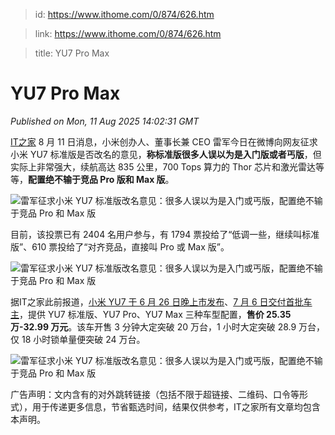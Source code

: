 > id: https://www.ithome.com/0/874/626.htm

> link: https://www.ithome.com/0/874/626.htm

> title: YU7 Pro Max

# YU7 Pro Max
_Published on Mon, 11 Aug 2025 14:02:31 GMT_

[IT之家](https://www.ithome.com/) 8 月 11 日消息，小米创办人、董事长兼 CEO 雷军今日在微博向网友征求小米 YU7 标准版是否改名的意见，**称标准版很多人误以为是入门版或者丐版**，但实际上非常强大，续航高达 835 公里，700 Tops 算力的 Thor 芯片和激光雷达等等，**配置绝不输于竞品 Pro 版和 Max 版**。

![](https://img.ithome.com/newsuploadfiles/2025/8/58f63603-8a73-4db5-b322-e4bbe59cbcb6.jpg?x-bce-process=image/format,f_auto "雷军征求小米 YU7 标准版改名意见：很多人误以为是入门或丐版，配置绝不输于竞品 Pro 和 Max 版")

目前，该投票已有 2404 名用户参与，有 1794 票投给了“低调一些，继续叫标准版”、610 票投给了“对齐竞品，直接叫 Pro 或 Max 版”。

![](https://img.ithome.com/newsuploadfiles/2025/8/a8f9e9e2-3205-4fbc-8134-fc46d66b7965.jpg?x-bce-process=image/format,f_auto "雷军征求小米 YU7 标准版改名意见：很多人误以为是入门或丐版，配置绝不输于竞品 Pro 和 Max 版")

据IT之家此前报道，[小米 YU7 于 6 月 26 日晚上市发布](https://www.ithome.com/0/863/974.htm)、[7 月 6 日交付首批车主](https://www.ithome.com/0/866/166.htm)，提供 YU7 标准版、YU7 Pro、YU7 Max 三种车型配置，**售价 25.35 万-32.99 万元**。该车开售 3 分钟大定突破 20 万台，1 小时大定突破 28.9 万台，仅 18 小时锁单量便突破 24 万台。

![](https://img.ithome.com/newsuploadfiles/2025/6/fbccee54-d372-4751-9fc6-68345c9d32b7.jpg?x-bce-process=image/format,f_auto "雷军征求小米 YU7 标准版改名意见：很多人误以为是入门或丐版，配置绝不输于竞品 Pro 和 Max 版")

广告声明：文内含有的对外跳转链接（包括不限于超链接、二维码、口令等形式），用于传递更多信息，节省甄选时间，结果仅供参考，IT之家所有文章均包含本声明。
